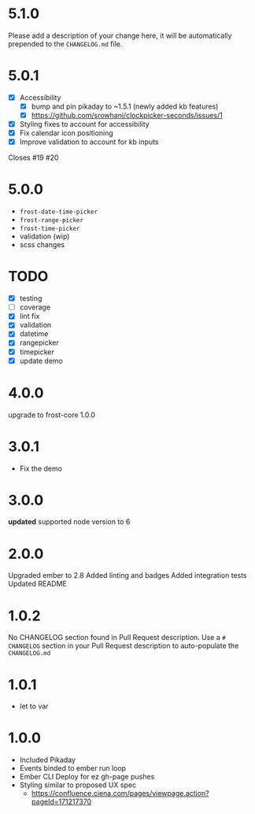 # 5.1.0
Please add a description of your change here, it will be automatically prepended to the `CHANGELOG.md` file.


# 5.0.1
- [x] Accessibility
    - [x] bump and pin pikaday to ~1.5.1 (newly added kb features)
    - [x] https://github.com/srowhani/clockpicker-seconds/issues/1
- [x] Styling fixes to account for accessibility
- [x] Fix calendar icon positioning
- [x] Improve validation to account for kb inputs

Closes #19 #20 

# 5.0.0
- `frost-date-time-picker`
- `frost-range-picker`
- `frost-time-picker`
-  validation (wip)
- scss changes

# TODO
- [x] testing
- [ ] coverage
- [x] lint fix
- [x] validation
- [x] datetime
- [x] rangepicker
- [x] timepicker
- [x] update demo

# 4.0.0
upgrade to frost-core 1.0.0



# 3.0.1
- Fix the demo


# 3.0.0
**updated** supported node version to 6



# 2.0.0
Upgraded ember to 2.8
Added linting and badges
Added integration tests
Updated README

# 1.0.2
No CHANGELOG section found in Pull Request description.
Use a `# CHANGELOG` section in your Pull Request description to auto-populate the `CHANGELOG.md`

# 1.0.1
- let to var

# 1.0.0
- Included Pikaday
- Events binded to ember run loop
- Ember CLI Deploy for ez gh-page pushes
- Styling similar to proposed UX spec
    - https://confluence.ciena.com/pages/viewpage.action?pageId=171217370

